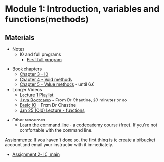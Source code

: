 Module 1: Introduction, variables and functions(methods)
===

## Materials
+ Notes
    * IO and full programs
        + [First full program](../../content/FirstProgram.md)
* Book chapters
    + [Chapter 3 - IO](http://greenteapress.com/thinkjava6/html/thinkjava6004.html)
    + [Chapter 4 - Void methods](http://greenteapress.com/thinkjava6/html/thinkjava6005.html)
    + [Chapter 5 - Value methods](http://greenteapress.com/thinkjava6/html/thinkjava6005.html) - until 6.6
* Longer Videos
	+ [Lecture 1 Playlist](https://www.youtube.com/playlist?list=PLK5RwQeVk5YwszV6P2rCkNWabgpS89Hy-)
    + [Java Bootcamp](https://www.youtube.com/watch?v=8nOg6mtH-oo&list=UUSH2TieRlco7uQOGU8Vppnw) - From Dr Chastine, 20 minutes or so
    + [Basic IO](https://www.youtube.com/watch?v=W1oA5kOdqXQ&list=UUSH2TieRlco7uQOGU8Vppnw) - From Dr Chastine
    + [Jan 25 (Old) Lecture - functions](https://www.youtube.com/watch?v=SXe5dPM8N5A)
+ Other resources
    + [Learn the command line](https://www.codecademy.com/learn/learn-the-command-line) - a codecademy course (free). If you're not comfortable with the command line.
    
Assignments:
If you haven't done so, the first thing is to create a [bitbucket](http://bitbucket.org) account and email your instructor with it immediately.

* [Assignment 2- IO, main](Assignments/A2.md)

